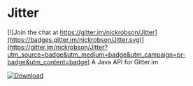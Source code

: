 # Jitter

[![Join the chat at https://gitter.im/nickrobson/Jitter](https://badges.gitter.im/nickrobson/Jitter.svg)](https://gitter.im/nickrobson/Jitter?utm_source=badge&utm_medium=badge&utm_campaign=pr-badge&utm_content=badge)
A Java API for Gitter.im

[ ![Download](https://api.bintray.com/packages/nickrobson/maven/Jitter/images/download.svg) ](https://bintray.com/nickrobson/maven/Jitter/_latestVersion)
